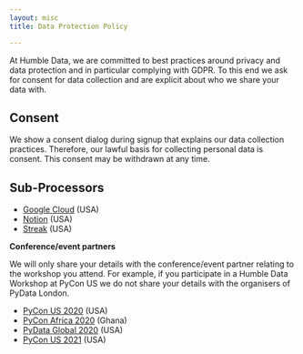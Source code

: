 ```yaml
---
layout: misc
title: Data Protection Policy

---
```

At Humble Data, we are committed to best practices around privacy and data protection and in particular complying with GDPR. To this end we ask for consent for data collection and are explicit about who we share your data with.

## Consent

We show a consent dialog during signup that explains our data collection practices. Therefore, our lawful basis for collecting personal data is consent. This consent may be withdrawn at any time.

## Sub-Processors

* [Google Cloud](https://cloud.google.com/ "Google Cloud") (USA)
* [Notion](https://www.notion.so/GDPR-c8eac6ea83a64fb1a3ea3bcd5c3d4951 "Notion") (USA)
* [Streak](https://www.streak.com/privacy) (USA)

**Conference/event partners**

We will only share your details with the conference/event partner relating to the workshop you attend. For example, if you participate in a Humble Data Workshop at PyCon US we do not share your details with the organisers of PyData London.

* [PyCon US 2020](https://us.pycon.org/2020/ "PyCon US 2020") (USA)
* [PyCon Africa 2020](https://africa.pycon.org "PyCon Africa 2020") (Ghana)
* [PyData Global 2020](https://global.pydata.org// "PyData Global 2020") (USA)
* [PyCon US 2021](https://us.pycon.org/2021/ "PyCon US 2021") (USA)